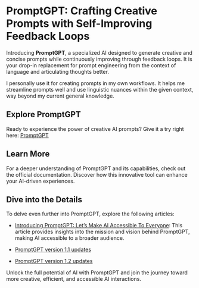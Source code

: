 # PromptGPT: Crafting Creative Prompts with Self-Improving Feedback Loops

Introducing **PromptGPT**, a specialized AI designed to generate creative and concise prompts while continuously improving through feedback loops. It is your drop-in replacement for prompt engineering from the context of language and articulating thoughts better.

I personally use it for creating prompts in my own workflows. It helps me streamline prompts well and use linguistic nuances within the given context, way beyond my current general knowledge.

## Explore PromptGPT

Ready to experience the power of creative AI prompts? Give it a try right here: [PromptGPT](https://chat.openai.com/g/g-ExO1xp4Oh-promptgpt-10x)

## Learn More

For a deeper understanding of PromptGPT and its capabilities, check out the official documentation. Discover how this innovative tool can enhance your AI-driven experiences.

## Dive into the Details

To delve even further into PromptGPT, explore the following articles:

- [Introducing PromptGPT: Let’s Make AI Accessible To Everyone](https://medium.com/the-research-nest/introducing-promptgpt-lets-make-ai-accessible-to-everyone-5f6bed964317): This article provides insights into the mission and vision behind PromptGPT, making AI accessible to a broader audience.

- [PromptGPT version 1.1 updates](https://medium.com/the-research-nest/how-to-use-promptgpt-part-1-7d77f8c1187e)
- [PromptGPT version 1.2 updates](https://medium.com/the-research-nest/how-to-use-promptgpt-part-2-9fb37f83fb62)

Unlock the full potential of AI with PromptGPT and join the journey toward more creative, efficient, and accessible AI interactions.
